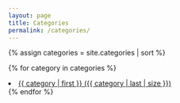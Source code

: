 ```yaml
---
layout: page
title: Categories
permalink: /categories/
---
```


{% assign categories = site.categories | sort %}

{% for category in categories %}

<li class="post-list">
<a href="/categories/{{ category | first | slugize }}/">
{{ category | first }} ({{ category | last | size }})
</a>
</li>
{% endfor %}
